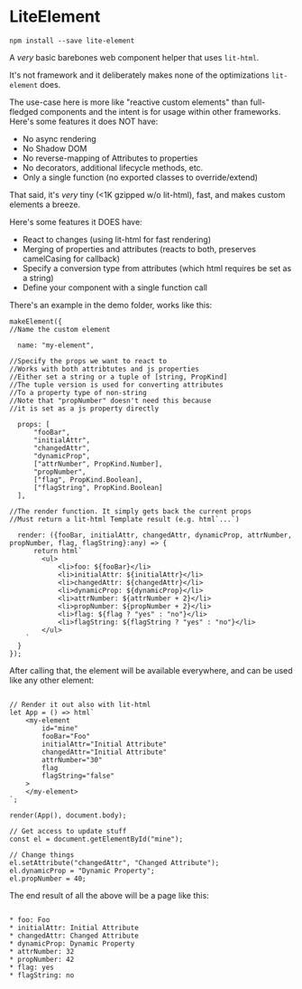 # LiteElement

```
npm install --save lite-element
```

A _very_ basic barebones web component helper that uses `lit-html`.

It's not framework and it deliberately makes none of the optimizations `lit-element` does.

The use-case here is more like "reactive custom elements" than full-fledged components and the intent is for usage within other frameworks. Here's some features it does NOT have:

* No async rendering
* No Shadow DOM
* No reverse-mapping of Attributes to properties
* No decorators, additional lifecycle methods, etc.
* Only a single function (no exported classes to override/extend)

That said, it's _very_ tiny (<1K gzipped w/o lit-html), fast, and makes custom elements a breeze.

Here's some features it DOES have:

* React to changes (using lit-html for fast rendering)
* Merging of properties and attributes (reacts to both, preserves camelCasing for callback) 
* Specify a conversion type from attributes (which html requires be set as a string) 
* Define your component with a single function call

There's an example in the demo folder, works like this:

```
makeElement({
//Name the custom element

  name: "my-element",

//Specify the props we want to react to
//Works with both attribtutes and js properties
//Either set a string or a tuple of [string, PropKind]
//The tuple version is used for converting attributes
//To a property type of non-string
//Note that "propNumber" doesn't need this because
//it is set as a js property directly

  props: [
      "fooBar", 
      "initialAttr", 
      "changedAttr", 
      "dynamicProp",
      ["attrNumber", PropKind.Number],
      "propNumber",
      ["flag", PropKind.Boolean],
      ["flagString", PropKind.Boolean]
  ],

//The render function. It simply gets back the current props
//Must return a lit-html Template result (e.g. html`...`)

  render: ({fooBar, initialAttr, changedAttr, dynamicProp, attrNumber, propNumber, flag, flagString}:any) => {
      return html`
        <ul>
            <li>foo: ${fooBar}</li>
            <li>initialAttr: ${initialAttr}</li>
            <li>changedAttr: ${changedAttr}</li>
            <li>dynamicProp: ${dynamicProp}</li>
            <li>attrNumber: ${attrNumber + 2}</li>
            <li>propNumber: ${propNumber + 2}</li>
            <li>flag: ${flag ? "yes" : "no"}</li>
            <li>flagString: ${flagString ? "yes" : "no"}</li>
        </ul>
    `
  }
});
```

After calling that, the element will be available everywhere, and can be used like any other element:

```

// Render it out also with lit-html
let App = () => html`
    <my-element 
        id="mine" 
        fooBar="Foo"
        initialAttr="Initial Attribute"
        changedAttr="Initial Attribute"
        attrNumber="30"
        flag
        flagString="false"
    >
    </my-element>
`;

render(App(), document.body);

// Get access to update stuff
const el = document.getElementById("mine");

// Change things
el.setAttribute("changedAttr", "Changed Attribute");
el.dynamicProp = "Dynamic Property";
el.propNumber = 40; 
```

The end result of all the above will be a page like this:

```

* foo: Foo
* initialAttr: Initial Attribute
* changedAttr: Changed Attribute
* dynamicProp: Dynamic Property
* attrNumber: 32
* propNumber: 42
* flag: yes
* flagString: no
```